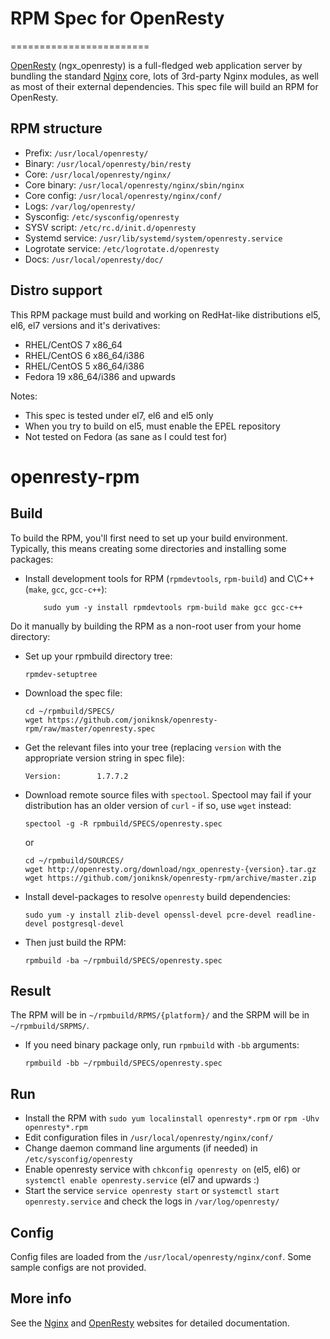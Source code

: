 
# RPM Spec for OpenResty
========================

[OpenResty](http://openresty.org) (ngx_openresty) is a full-fledged web application server by bundling the standard [Nginx](http://nginx.org) core, lots of 3rd-party Nginx modules, as well as most of their external dependencies. This spec file will build an RPM for OpenResty.

## RPM structure

* Prefix: `/usr/local/openresty/`
* Binary: `/usr/local/openresty/bin/resty`
* Core:   `/usr/local/openresty/nginx/`
* Core binary: `/usr/local/openresty/nginx/sbin/nginx`
* Core config: `/usr/local/openresty/nginx/conf/`
* Logs: `/var/log/openresty/`
* Sysconfig: `/etc/sysconfig/openresty`
* SYSV script: `/etc/rc.d/init.d/openresty`
* Systemd service: `/usr/lib/systemd/system/openresty.service`
* Logrotate service: `/etc/logrotate.d/openresty`
* Docs: `/usr/local/openresty/doc/`

## Distro support

This RPM package must build and working on RedHat-like distributions el5, el6, el7 versions and it's derivatives:

* RHEL/CentOS 7 x86_64
* RHEL/CentOS 6 x86_64/i386
* RHEL/CentOS 5 x86_64/i386
* Fedora 19 x86_64/i386 and upwards
    
Notes:

* This spec is tested under el7, el6 and el5 only 
* When you try to build on el5, must enable the EPEL repository
* Not tested on Fedora (as sane as I could test for)

openresty-rpm
=============

## Build

To build the RPM, you'll first need to set up your build environment. Typically, this means creating some directories and installing some packages:

* Install development tools for RPM (`rpmdevtools`,  `rpm-build`) and C\C++ (`make`, `gcc`, `gcc-c++`):
    ```
    	sudo yum -y install rpmdevtools rpm-build make gcc gcc-c++ 
    ```

Do it manually by building the RPM as a non-root user from your home directory:
	
* Set up your rpmbuild directory tree:
    ```
	rpmdev-setuptree
    ```

* Download the spec file:
    ```
	cd ~/rpmbuild/SPECS/
	wget https://github.com/joniknsk/openresty-rpm/raw/master/openresty.spec
    ```
* Get the relevant files into your tree (replacing `version` with the appropriate version string in spec file):
	```
	Version:        1.7.7.2
    ```
	
* Download remote source files with `spectool`. Spectool may fail if your distribution has an older version of `curl` - if so, use `wget` instead:
    ```
	spectool -g -R rpmbuild/SPECS/openresty.spec
    ```
    or
    ```
	cd ~/rpmbuild/SOURCES/
	wget http://openresty.org/download/ngx_openresty-{version}.tar.gz
	wget https://github.com/joniknsk/openresty-rpm/archive/master.zip
    ```
	
* Install devel-packages to resolve `openresty` build dependencies:
    ```
	sudo yum -y install zlib-devel openssl-devel pcre-devel readline-devel postgresql-devel
    ```

* Then just build the RPM:
    ```
	rpmbuild -ba ~/rpmbuild/SPECS/openresty.spec
    ```

## Result

The RPM will be in `~/rpmbuild/RPMS/{platform}/` and the SRPM will be in `~/rpmbuild/SRPMS/`.

* If you need binary package only, run `rpmbuild` with `-bb` arguments:
    ```
	rpmbuild -bb ~/rpmbuild/SPECS/openresty.spec
    ```

## Run

* Install the RPM with `sudo yum localinstall openresty*.rpm` or `rpm -Uhv openresty*.rpm`
* Edit configuration files in `/usr/local/openresty/nginx/conf/`
* Change daemon command line arguments (if needed) in `/etc/sysconfig/openresty`
* Enable openresty service with `chkconfig openresty on` (el5, el6) or `systemctl enable openresty.service` (el7 and upwards :)
* Start the service `service openresty start` or `systemctl start openresty.service` and check the logs in `/var/log/openresty/`

## Config

Config files are loaded from the `/usr/local/openresty/nginx/conf`. Some sample configs are not provided.

## More info

See the [Nginx](http://nginx.org) and [OpenResty](http://openresty.org) websites for detailed documentation.
